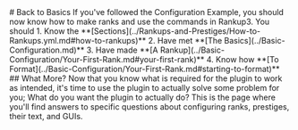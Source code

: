 <meta name="description" content="A list of suggested readings before proceeding!">
<meta name="keywords" content="Rankup, Minecraft, Plugin, Spigot, Prestige">
# Back to Basics
If you've followed the Configuration Example, you should now know how to make ranks and use the commands in Rankup3.
You should
1. Know the **[Sections](../Rankups-and-Prestiges/How-to-Rankups.yml.md#how-to-rankups)**
2. Have met **[The Basics](../Basic-Configuration.md)**
3. Have made **[A Rankup](../Basic-Configuration/Your-First-Rank.md#your-first-rank)**
4. Know how **[To Format](../Basic-Configuration/Your-First-Rank.md#starting-to-format)**
## What More?
Now that you know what is required for the plugin to work as intended, it's time to use the plugin to actually solve some problem for you;  
What do you want the plugin to actually do?  
This is the page where you'll find answers to specific questions about configuring ranks, prestiges, their text, and GUIs.
